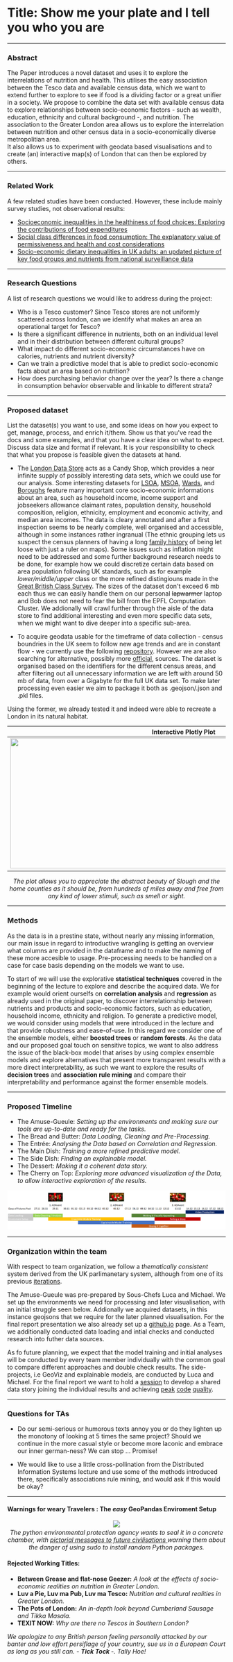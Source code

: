 # Title: Show me your plate and I tell you who you are

---

### Abstract 

The Paper introduces a novel dataset and uses it to explore the interrelations of nutrition and health. This utilises the easy association between the Tesco data and available census data, which we want to extend further to explore to see if food is a dividing factor or a great unifier in a society.
We propose to combine the data set with available census data to explore relationships between socio-economic factors - such as wealth, education, ethnicity and cultural background -, and nutrition.
The association to the Greater London area allows us to explore the interrelation between nutrition and other census data in a socio-economically diverse metropolitian area.  
It also allows us to experiment with geodata based visualisations and to create (an) interactive map(s) of London that can then be explored by others. 

--- 
### Related Work

A few related studies have been conducted. However, these include mainly survey studies, not observational results: 

- [Socioeconomic inequalities in the healthiness of food choices: Exploring the contributions of food expenditures](https://www.sciencedirect.com/science/article/pii/S0091743516300676?via%3Dihub)
- [Social class differences in food consumption: The explanatory value of permissiveness and health and cost considerations](https://tinyurl.com/yxuof5jr)
- [Socio-economic dietary inequalities in UK adults: an updated picture of key food groups and nutrients from national surveillance data](https://tinyurl.com/y388nyyc)

---

### Research Questions

A list of research questions we would like to address during the project:

- Who is a Tesco customer? Since Tesco stores are not uniformly scattered across london, can we identify what makes an area an operational target for Tesco? 
- Is there a significant difference in nutrients, both on an individual level and in their distribution between different cultural groups? 
- What impact do different socio-economic circumstances have on calories, nutrients and nutrient diversity? 
- Can we train a predictive model that is able to predict socio-economic facts about an area based on nutrition? 
- How does purchasing behavior change over the year? Is there a change in consumption behavior observable and linkable to different strata? 

---

### Proposed dataset

List the dataset(s) you want to use, and some ideas on how you expect to get, manage, process, and enrich it/them. Show us that you've read the docs and some examples, and that you have a clear idea on what to expect. Discuss data size and format if relevant. It is your responsibility to check that what you propose is feasible given the datasets at hand.

- The [London Data Store](https://data.london.gov.uk/) acts as a Candy Shop, which provides a near infinite supply of possibly interesting data sets, which we could use for our analysis. Some interesting datasets for [LSOA](https://data.london.gov.uk/dataset/lsoa-atlas), [MSOA](https://data.london.gov.uk/dataset/msoa-atlas), [Wards](https://data.london.gov.uk/dataset/ward-profiles-and-atlas), and [Boroughs](https://data.london.gov.uk/dataset/london-borough-profiles) feature many important core socio-economic informations about an area, such as household income, income support and jobseekers allowance claimant rates, population density, household composition, religion, ethnicity, employment and economic activity, and median area incomes. The data is cleary annotated and after a first inspection seems to be nearly complete, well organised and accessible, although in some instances rather ingranual (The ethnic grouping lets us suspect the census planners of having a long [family history](https://i.redd.it/otyd2m356wp21.jpg) of being let loose with just a ruler on maps). Some issues such as inflation might need to be addressed and some further background research needs to be done, for example how we could discretize certain data based on area population following UK standards, such as for example <i> lower/middle/upper </i> class or the more refined distingiouns made in the [Great British Class Survey](https://en.wikipedia.org/wiki/Great_British_Class_Survey). The sizes of the dataset don't exceed 6 mb each thus we can easily handle them on our personal ~~lapwarmer~~ laptop and Bob does not need to fear the bill from the EPFL Computation Cluster. We addionally will crawl further through the aisle of the data store to find additional interesting and even more specific data sets, when we might want to dive deeper into a specific sub-area. 

- To acquire geodata usable for the timeframe of data collection - census boundries in the UK seem to follow new age trends and are in constant flow - we currently use the following [repository](https://github.com/martinjc/UK-GeoJSON). However we are also searching for alternative, possibly more [official](https://geoportal.statistics.gov.uk/), sources. The dataset is organised based on the identifiers for the different census areas, and after filtering out all unnecessary information we are left with around 50 mb of data, from over a Gigabyte for the full UK data set. To make later processing even easier we aim to package it both as .geojson/.json and .pkl files.

Using the former, we already tested it and indeed were able to recreate a London in its natural habitat.

Interactive Plotly Plot             |  Geopandas Plot
:-------------------------:|:-------------------------:
<img src='https://github.com/epfl-ada/ada-2020-project-milestone-p3-p3_binging_with_babbage/blob/master/Pictures/0dd39927-7cb6-4a22-8530-03d8d00d9d51.png' width = 800 height = 300>  |<img src='https://github.com/epfl-ada/ada-2020-project-milestone-p3-p3_binging_with_babbage/blob/master/Pictures/38576432-655a-4774-88a9-e03c02ff0898.jfif' width = 800 height = 300>


<p align="center">
<i> The plot allows you to appreciate the abstract beauty of Slough and the home counties as it should be, from hundreds of miles away and free from any kind of lower stimuli, such as smell or sight. </i>
</p>

---

### Methods
As the data is in a prestine state, without nearly any missing information, our main issue in regard to introductive wrangling is getting an overview what columns are provided in the dataframe and to make the naming of these more accesible to usage. Pre-processing needs to be handled on a case for case basis depending on the models we want to use. 

To start of we will use the explorative **statistical techniques** covered in the beginning of the lecture to explore and describe the acquired data. We for example would orient ourselfs on **correlation analysis** and **regression** as already used in the original paper, to discover interrelationship between nutrients and products and socio-economic factors, such as education, household income, ethnicity and religion. To generate a predictive model, we would consider using models that were introduced in the lecture and that provide robustness and ease-of-use. In this regard we consider one of the ensemble models, either **boosted trees** or **random forests**. As the data and our proposed goal touch on sensitive topics, we want to also address the issue of the black-box model that arises by using complex ensemble models and explore alternatives that present more transparent results with a more direct interpretability, as such we want to explore the results of **decision trees** and **association rule mining** and compare their interpretability and performance against the former ensemble models. 

---

### Proposed Timeline

- The Amuse-Gueule: *Setting up the environments and making sure our tools are up-to-date and ready for the tasks.*
- The Bread and Butter: *Data Loading, Cleaning and Pre-Processing.*
- The Entrée: *Analysing the Data based on Correlation and Regression.*
- The Main Dish: *Training a more refined predictive model.*
- The Side Dish: *Finding an explainable model.* 
- The Dessert: *Making it a coherent data story.*
- The Cherry on Top: *Exploring more advanced visualization of the Data, to allow interactive exploration of the results.*

<p align="center">
<img src='https://github.com/epfl-ada/ada-2020-project-milestone-p3-p3_binging_with_babbage/blob/master/Pictures/On_The_First_Day_Of_Chirstmas.png'>
</p>

---

### Organization within the team
With respect to team organization, we follow a *thematically consistent* system derived from the UK parlimanetary system, although from one of its previous [iterations](https://en.wikipedia.org/wiki/Personal_Rule). 

The Amuse-Gueule was pre-prepared by Sous-Chefs Luca and Michael. We set up the environments we need for processing and later visualisation, with an initial struggle seen below. Addionally we acquired datasets, in this instance geojsons that we require for the later planned visualisation. For the final report presentation we also already set up a [github.io](https://fierceeagle.github.io/) page. As a Team, we additionally conducted data loading and intial checks and conducted research into futher data sources.

As fo future planning, we expect that the model training and initial analyses will be conducted by every team member individually with the common goal to compare different approaches and double check results. The side-projects, i.e GeoViz and explainable models, are conducted by Luca and Michael. For the final report we want to hold a [session](https://xkcd.com/323/) to develop a shared data story joining the individual results and achieving  [peak](https://xkcd.com/1513/) [code](https://xkcd.com/1695/) [quality](https://xkcd.com/1833/). 

---

### Questions for TAs

- Do our semi-serious or humorous texts annoy you or do they lighten up the monotony of looking at 5 times the same project? Should we continue in the more casual style or become more laconic and embrace our inner german-ness? We can stop ... Promise!

- We would like to use a little cross-pollination from the Distributed Information Systems lecture and use some of the methods introduced there, specifically associations rule mining, and would ask if this would be okay?

---

#### Warnings for weary Travelers : The *easy* GeoPandas Enviroment Setup

<p align="center">
<img src='https://imgs.xkcd.com/comics/python_environment.png'> <br>  <i> The python environmental protection agency wants to seal it in a concrete chamber, with <a href="https://en.wikipedia.org/wiki/Long-time_nuclear_waste_warning_messages"> pictorial messages to future civilisations </a> warning them about the danger of using sudo to install random Python packages. </i>
</p>

#### Rejected Working Titles: 

- <b>Between Grease and flat-nose Geezer:</b><i> A look at the effects of socio-economic realities on nutrition in Greater London. </i>
- <b>Luv a Pie, Luv ma Pub, Luv ma Tesco:</b><i> Nutrition and cultural realities in Greater London. </i>
- <b>The Pots of London:</b><i> An in-depth look beyond Cumberland Sausage and Tikka Masala. </i>
- <b>TEXIT NOW:</b><i> Why are there no Tescos in Southern London? </i>

<i> We apologize to any British person feeling personally attacked by our banter and low effort persiflage of your country, sue us in a European Court as long as you still can. - <b> Tick Tock </b> -. Tally Hoe! </i>
